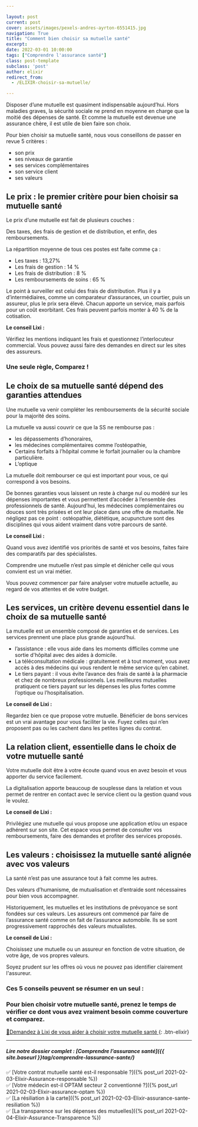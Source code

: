 ```yaml
---

layout: post
current: post
cover: assets/images/pexels-andres-ayrton-6551415.jpg
navigation: True
title: "Comment bien choisir sa mutuelle santé"
excerpt: 
date: 2022-03-01 10:00:00
tags: ["Comprendre l'assurance santé"]
class: post-template
subclass: 'post'
author: elixir
redirect_from:
  - /ELIXIR-choisir-sa-mutuelle/

---
```


Disposer d’une mutuelle est quasiment indispensable aujourd’hui. Hors maladies graves, la sécurité sociale ne prend en moyenne en charge que la moitié des dépenses de santé.
Et comme la mutuelle est devenue une assurance chère, il est utile de bien faire son choix.

Pour bien choisir sa mutuelle santé, nous vous conseillons de passer en revue 5 critères :
* son prix
* ses niveaux de garantie
* ses services complémentaires
* son service client
* ses valeurs

## Le prix : le premier critère pour bien choisir sa mutuelle santé

Le prix d’une mutuelle est fait de plusieurs couches :

Des taxes, des frais de gestion et de distribution, et enfin, des remboursements.

La répartition moyenne de tous ces postes est faite comme ça : 

- Les taxes : 13,27%
- Les frais de gestion : 14 %
- Les frais de distribution : 8 %
- Les remboursements de soins : 65 %

Le point à surveiller est celui des frais de distribution. Plus il y a d’intermédiaires, comme un comparateur d’assurances, un courtier, puis un assureur, plus le prix sera élevé. Chacun apporte un service, mais parfois pour un coût exorbitant. 
Ces frais peuvent parfois monter à 40 % de la cotisation.


**Le conseil Lixi :** 

Vérifiez les mentions indiquant les frais et questionnez l’interlocuteur commercial. 
Vous pouvez aussi faire des demandes en direct sur les sites des assureurs.

### Une seule règle, Comparez ! 

## Le choix de sa mutuelle santé dépend des garanties attendues

Une mutuelle va venir compléter les remboursements de la sécurité sociale pour la majorité des soins. 

La mutuelle va aussi couvrir ce que la SS ne rembourse pas :

- les dépassements d’honoraires, 
- les médecines complémentaires comme l’ostéopathie,
- Certains forfaits à l’hôpital comme le forfait journalier ou la chambre particulière.
- L’optique

La mutuelle doit rembourser ce qui est important pour vous, ce qui correspond à vos besoins.

De bonnes garanties vous laissent un reste à charge nul ou modéré sur les dépenses importantes et vous permettent d’accéder à l’ensemble des professionnels de santé.
Aujourd’hui, les médecines complémentaires ou douces sont très prisées et ont leur place dans une offre de mutuelle. Ne négligez pas ce point : ostéopathie, diététique, acupuncture sont des disciplines qui vous aident vraiment dans votre parcours de santé.

**Le conseil Lixi :**

Quand vous avez identifié vos priorités de santé et vos besoins, faites faire des comparatifs par des spécialistes. 

Comprendre une mutuelle n’est pas simple et dénicher celle qui vous convient est un vrai métier.

Vous pouvez commencer par faire analyser votre mutuelle actuelle, au regard de vos attentes et de votre budget.

## Les services, un critère devenu essentiel dans le choix de sa mutuelle santé

La mutuelle est un ensemble composé de garanties et de services. Les services prennent une place plus grande aujourd’hui.

* l’assistance : elle vous aide dans les moments difficiles comme une sortie d'hôpital avec des aides à domicile.
* La téléconsultation médicale :  gratuitement et à tout moment, vous avez accès à des médecins qui vous rendent le même service qu’en cabinet.
* Le tiers payant : il vous évite l’avance des frais de santé à la pharmacie et chez de nombreux professionnels. Les meilleures mutuelles pratiquent ce tiers payant sur les dépenses les plus fortes comme l’optique ou l’hospitalisation.

**Le conseil de Lixi :**

Regardez bien ce que propose votre mutuelle. Bénéficier de bons services est un vrai avantage pour vous faciliter la vie. 
Fuyez celles qui n’en proposent pas ou les cachent dans les petites lignes du contrat.

## La relation client, essentielle dans le choix de votre mutuelle santé

Votre mutuelle doit être à votre écoute quand vous en avez besoin et vous apporter du service facilement. 

La digitalisation apporte beaucoup de souplesse dans la relation et vous permet de rentrer en contact avec le service client ou la gestion quand vous le voulez. 

**Le conseil de Lixi :**

Privilégiez une mutuelle qui vous propose une application et/ou un espace adhérent sur son site. Cet espace vous permet de consulter vos remboursements, faire des demandes et profiter des services proposés.

## Les valeurs : choisissez la mutuelle santé alignée avec vos valeurs

La santé n’est pas une assurance tout à fait comme les autres. 

Des valeurs d’humanisme, de mutualisation et d’entraide sont nécessaires pour bien vous accompagner.

Historiquement, les mutuelles et les institutions de prévoyance se sont fondées sur ces valeurs. 
Les assureurs ont commencé par faire de l’assurance santé comme on fait de l’assurance automobile. Ils se sont progressivement rapprochés des valeurs mutualistes.

**Le conseil de Lixi :**

Choisissez une mutuelle ou un assureur en fonction de votre situation, de votre âge, de vos propres valeurs.

Soyez prudent sur les offres où vous ne pouvez pas identifier clairement l'assureur.

### Ces 5 conseils peuvent se résumer en un seul : 

### Pour bien choisir votre mutuelle santé, prenez le temps de vérifier ce dont vous avez vraiment besoin comme couverture et comparez.



[🚎Demandez à Lixi de vous aider à choisir votre mutuelle santé ](https://www.heylixi.fr){: .btn-elixir}

---

##### Lire notre dossier complet : [Comprendre l’assurance santé]({{ site.baseurl }}tag/comprendre-lassurance-sante/)

✅ [Votre contrat mutuelle santé est-il responsable ?]({% post_url 2021-02-03-Elixir-Assurance-responsable %})  
✅ [Votre médecin est-il OPTAM secteur 2 conventionné ?]({% post_url 2021-02-03-Elixir-assurance-optam %})  
✅ [La résiliation à la carte]({% post_url 2021-02-03-Elixir-assurance-sante-resiliation %})  
✅ [La transparence sur les dépenses des mutuelles]({% post_url 2021-02-04-Elixir-Assurance-Transparence %})  

